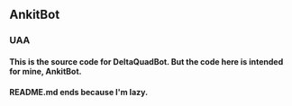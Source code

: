 ## AnkitBot
### UAA
#### This is the source code for DeltaQuadBot. But the code here is intended for mine, AnkitBot.
#### README.md ends because I'm lazy.
